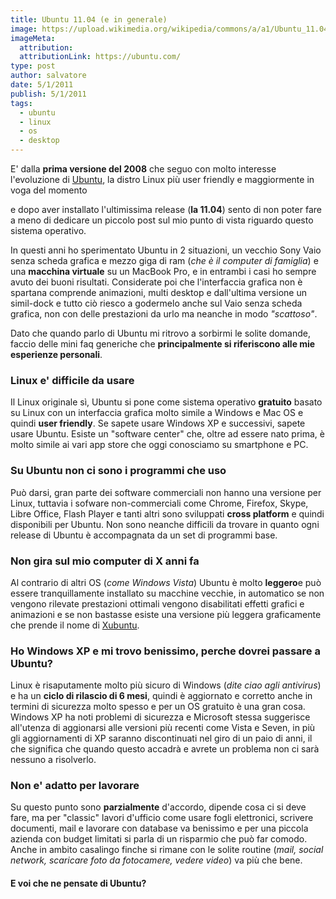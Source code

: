 ```yaml
---
title: Ubuntu 11.04 (e in generale)
image: https://upload.wikimedia.org/wikipedia/commons/a/a1/Ubuntu_11.04_%28csb%29.png
imageMeta:
  attribution:
  attributionLink: https://ubuntu.com/
type: post
author: salvatore
date: 5/1/2011
publish: 5/1/2011
tags:
  - ubuntu
  - linux
  - os
  - desktop
---
```


E' dalla **prima versione del 2008** che seguo con molto interesse l'evoluzione di [Ubuntu](https://www.ubuntu-it.org/), la distro Linux più user friendly e maggiormente in voga del momento

<!-- more -->

e dopo aver installato l'ultimissima release (**la 11.04**) sento di non poter fare a meno di dedicare un piccolo post sul mio punto di vista riguardo questo sistema operativo.

In questi anni ho sperimentato Ubuntu in 2 situazioni, un vecchio Sony Vaio senza scheda grafica e mezzo giga di ram (*che è il computer di famiglia*) e una **macchina virtuale** su un MacBook Pro, e in entrambi i casi ho sempre avuto dei buoni risultati. Considerate poi che l'interfaccia grafica non è spartana comprende animazioni, multi desktop e dall'ultima versione un simil-dock e tutto ciò riesco a godermelo anche sul Vaio senza scheda grafica, non con delle prestazioni da urlo ma neanche in modo *"scattoso"*.

Dato che quando parlo di Ubuntu mi ritrovo a sorbirmi le solite domande, faccio delle mini faq generiche che **principalmente si riferiscono alle mie esperienze personali**. 

### Linux e' difficile da usare
Il Linux originale sì, Ubuntu si pone come sistema operativo **gratuito** basato su Linux con un interfaccia grafica molto simile a Windows e Mac OS e quindi **user friendly**. Se sapete usare Windows XP e successivi, sapete usare Ubuntu. Esiste un "software center" che, oltre ad essere nato prima, è molto simile ai vari app store che oggi conosciamo su smartphone e PC.

### Su Ubuntu non ci sono i programmi che uso
Può darsi, gran parte dei software commerciali non hanno una versione per Linux, tuttavia i sofware non-commerciali come Chrome, Firefox, Skype, Libre Office, Flash Player e tanti altri sono sviluppati **cross platform** e quindi disponibili per Ubuntu. Non sono neanche difficili da trovare in quanto ogni release di Ubuntu è accompagnata da un set di programmi base.

### Non gira sul mio computer di X anni fa
Al contrario di altri OS (*come Windows Vista*) Ubuntu è molto **leggero**e può essere tranquillamente installato su macchine vecchie, in automatico se non vengono rilevate prestazioni ottimali vengono disabilitati effetti grafici e animazioni e se non bastasse esiste una versione più leggera graficamente che prende il nome di [Xubuntu](http://xubuntu.org/).

### Ho Windows XP e mi trovo benissimo, perche dovrei passare a Ubuntu?
Linux è risaputamente molto più sicuro di Windows (*dite ciao agli antivirus*) e ha un **ciclo di rilascio di 6 mesi**, quindi è aggiornato e corretto anche in termini di sicurezza molto spesso e per un OS gratuito è una gran cosa. Windows XP ha noti problemi di sicurezza e Microsoft stessa suggerisce all\'utenza di aggionarsi alle versioni più recenti come Vista e Seven, in più gli aggiornamenti di XP saranno discontinuati nel giro di un paio di anni, il che significa che quando questo accadrà e avrete un problema non ci sarà nessuno a risolverlo.

### Non e' adatto per lavorare
Su questo punto sono **parzialmente** d'accordo, dipende cosa ci si deve fare, ma per "classic\" lavori d'ufficio come usare fogli elettronici, scrivere documenti, mail e lavorare con database va benissimo e per una piccola azienda con budget limitati si parla di un risparmio che può far comodo. Anche in ambito casalingo finche si rimane con le solite routine (*mail, social network, scaricare foto da fotocamere, vedere video*) va più che bene.

#### E voi che ne pensate di Ubuntu?
